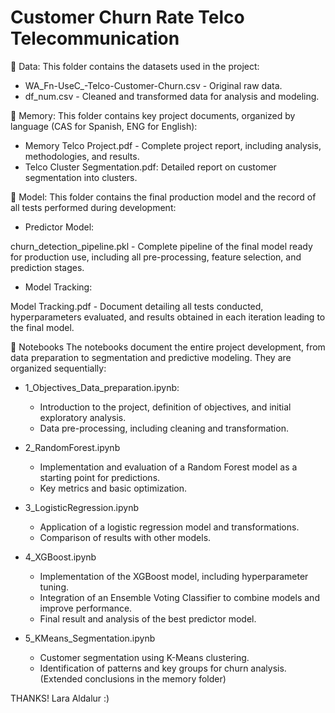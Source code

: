 
# Customer Churn Rate Telco Telecommunication

📂 Data:
This folder contains the datasets used in the project:

- WA_Fn-UseC_-Telco-Customer-Churn.csv - Original raw data.
- df_num.csv - Cleaned and transformed data for analysis and modeling.

📂 Memory:
This folder contains key project documents, organized by language (CAS for Spanish, ENG for English):

- Memory Telco Project.pdf - Complete project report, including analysis, methodologies, and results.
- Telco Cluster Segmentation.pdf: Detailed report on customer segmentation into clusters.

📂 Model:
This folder contains the final production model and the record of all tests performed during development:

- Predictor Model:

churn_detection_pipeline.pkl - Complete pipeline of the final model ready for production use, including all pre-processing, feature selection, and prediction stages.

- Model Tracking:

Model Tracking.pdf - Document detailing all tests conducted, hyperparameters evaluated, and results obtained in each iteration leading to the final model.

📂 Notebooks
The notebooks document the entire project development, from data preparation to segmentation and predictive modeling. They are organized sequentially:

- 1_Objectives_Data_preparation.ipynb:

    - Introduction to the project, definition of objectives, and initial exploratory analysis.
    - Data pre-processing, including cleaning and transformation.

- 2_RandomForest.ipynb

    - Implementation and evaluation of a Random Forest model as a starting point for predictions.
    - Key metrics and basic optimization.

- 3_LogisticRegression.ipynb

    - Application of a logistic regression model and transformations.
    - Comparison of results with other models.

- 4_XGBoost.ipynb

    - Implementation of the XGBoost model, including hyperparameter tuning.
    - Integration of an Ensemble Voting Classifier to combine models and improve performance.
    - Final result and analysis of the best predictor model.

- 5_KMeans_Segmentation.ipynb

    - Customer segmentation using K-Means clustering.
    - Identification of patterns and key groups for churn analysis. (Extended conclusions in the memory folder)

THANKS! Lara Aldalur :)

